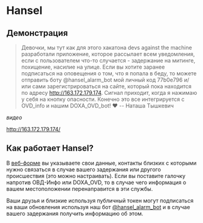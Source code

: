 # Hansel

## Демонстрация

> Девочки, мы тут как для этого хакатона devs against the machine разработали приложение,
> которое рассылает всем уведомления, если с пользователем что-то случается - задержание
> на митинге, похищение, насилие на улице. Если вы хотите заранее подписаться на оповещения
> о том, что я попала в беду, то можете отправить боту @hansel_alarm_bot мой личный код 77b0e796
> и/или сами зарегистрироваться на сайте, который пока находится по адресу http://163.172.179.174.
> Сигнал приходит, когда я нажимаю у себя на кнопку опасности. Конечно это все интегрируется с
> OVD_info и нашим DOXA_OVD_bot! ❤️
> -- Наташа Тышкевич

_видео_

http://163.172.179.174/

## Как работает Hansel?

В [веб-форме](http://163.172.179.174/) вы указываете свои данные, контакты близких
с которыми нужно связаться в случае вашего задержания или другого происшествия
(это можно настраивать). Если вы поставите галочку напротив ОВД-Инфо или DOXA_OVD,
то в случае чего информация о вашем местоположении перенаправится в эти службы.

Ваши друзья и близкие используя публичный токен могут подписаться на ваши обновления
используя наш бот [@hansel_alarm_bot](http://t.me/hansel_alarm_bot) и в случае
вашего задержания получить информацию об этом.



